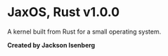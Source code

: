 # JaxOS, Rust v1.0.0
A kernel built from Rust for a small operating system.

**Created by Jackson Isenberg**